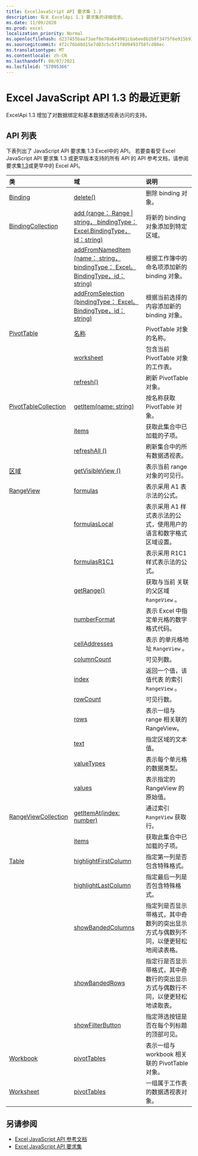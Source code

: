 ```yaml
---
title: ExcelJavaScript API 要求集 1.3
description: 有关 ExcelApi 1.3 要求集的详细信息。
ms.date: 11/09/2020
ms.prod: excel
localization_priority: Normal
ms.openlocfilehash: d237455baa73aef8e70a6e4901cba6ee8b2b8f3475f6e915b93c437747478408
ms.sourcegitcommit: 4f2c76b48d15e7d03c5c5f1f809493758fcd88ec
ms.translationtype: MT
ms.contentlocale: zh-CN
ms.lasthandoff: 08/07/2021
ms.locfileid: "57095366"
---
```

# <a name="whats-new-in-excel-javascript-api-13"></a>Excel JavaScript API 1.3 的最近更新

ExcelApi 1.3 增加了对数据绑定和基本数据透视表访问的支持。

## <a name="api-list"></a>API 列表

下表列出了 JavaScript API 要求集 1.3 Excel中的 API。 若要查看受 Excel JavaScript API 要求集 1.3 或更早版本支持的所有 API 的 API 参考文档，请参阅要求集[1.3](/javascript/api/excel?view=excel-js-1.3&preserve-view=true)或更早中的 Excel API。

| 类 | 域 | 说明 |
|:---|:---|:---|
|[Binding](/javascript/api/excel/excel.binding)|[delete()](/javascript/api/excel/excel.binding#delete__)|删除 binding 对象。|
|[BindingCollection](/javascript/api/excel/excel.bindingcollection)|[add (range： Range \| string， bindingType： Excel.BindingType，id：string) ](/javascript/api/excel/excel.bindingcollection#add_range__bindingType__id_)|将新的 binding 对象添加到特定区域。|
||[addFromNamedItem (name： string， bindingType： Excel。BindingType，id：string) ](/javascript/api/excel/excel.bindingcollection#addFromNamedItem_name__bindingType__id_)|根据工作簿中的命名项添加新的 binding 对象。|
||[addFromSelection (bindingType： Excel。BindingType，id：string) ](/javascript/api/excel/excel.bindingcollection#addFromSelection_bindingType__id_)|根据当前选择的内容添加新的 binding 对象。|
|[PivotTable](/javascript/api/excel/excel.pivottable)|[名称](/javascript/api/excel/excel.pivottable#name)|PivotTable 对象的名称。|
||[worksheet](/javascript/api/excel/excel.pivottable#worksheet)|包含当前 PivotTable 对象的工作表。|
||[refresh()](/javascript/api/excel/excel.pivottable#refresh__)|刷新 PivotTable 对象。|
|[PivotTableCollection](/javascript/api/excel/excel.pivottablecollection)|[getItem(name: string)](/javascript/api/excel/excel.pivottablecollection#getItem_name_)|按名称获取 PivotTable 对象。|
||[items](/javascript/api/excel/excel.pivottablecollection#items)|获取此集合中已加载的子项。|
||[refreshAll () ](/javascript/api/excel/excel.pivottablecollection#refreshAll__)|刷新集合中的所有数据透视表。|
|[区域](/javascript/api/excel/excel.range)|[getVisibleView () ](/javascript/api/excel/excel.range#getVisibleView__)|表示当前 range 对象的可见行。|
|[RangeView](/javascript/api/excel/excel.rangeview)|[formulas](/javascript/api/excel/excel.rangeview#formulas)|表示采用 A1 表示法的公式。|
||[formulasLocal](/javascript/api/excel/excel.rangeview#formulasLocal)|表示采用 A1 样式表示法的公式，使用用户的语言和数字格式区域设置。|
||[formulasR1C1](/javascript/api/excel/excel.rangeview#formulasR1C1)|表示采用 R1C1 样式表示法的公式。|
||[getRange()](/javascript/api/excel/excel.rangeview#getRange__)|获取与当前 关联的父区域 `RangeView` 。|
||[numberFormat](/javascript/api/excel/excel.rangeview#numberFormat)|表示 Excel 中指定单元格的数字格式代码。|
||[cellAddresses](/javascript/api/excel/excel.rangeview#cellAddresses)|表示 的单元格地址 `RangeView` 。|
||[columnCount](/javascript/api/excel/excel.rangeview#columnCount)|可见列数。|
||[index](/javascript/api/excel/excel.rangeview#index)|返回一个值，该值代表 的索引 `RangeView` 。|
||[rowCount](/javascript/api/excel/excel.rangeview#rowCount)|可见行数。|
||[rows](/javascript/api/excel/excel.rangeview#rows)|表示一组与 range 相关联的 RangeView。|
||[text](/javascript/api/excel/excel.rangeview#text)|指定区域的文本值。|
||[valueTypes](/javascript/api/excel/excel.rangeview#valueTypes)|表示每个单元格的数据类型。|
||[values](/javascript/api/excel/excel.rangeview#values)|表示指定的 RangeView 的原始值。|
|[RangeViewCollection](/javascript/api/excel/excel.rangeviewcollection)|[getItemAt(index: number)](/javascript/api/excel/excel.rangeviewcollection#getItemAt_index_)|通过索引 `RangeView` 获取行。|
||[items](/javascript/api/excel/excel.rangeviewcollection#items)|获取此集合中已加载的子项。|
|[Table](/javascript/api/excel/excel.table)|[highlightFirstColumn](/javascript/api/excel/excel.table#highlightFirstColumn)|指定第一列是否包含特殊格式。|
||[highlightLastColumn](/javascript/api/excel/excel.table#highlightLastColumn)|指定最后一列是否包含特殊格式。|
||[showBandedColumns](/javascript/api/excel/excel.table#showBandedColumns)|指定列是否显示带格式，其中奇数列的突出显示方式与偶数列不同，以便更轻松地阅读表格。|
||[showBandedRows](/javascript/api/excel/excel.table#showBandedRows)|指定行是否显示带格式，其中奇数行的突出显示方式与偶数行不同，以便更轻松地读取表。|
||[showFilterButton](/javascript/api/excel/excel.table#showFilterButton)|指定筛选按钮是否在每个列标题的顶部可见。|
|[Workbook](/javascript/api/excel/excel.workbook)|[pivotTables](/javascript/api/excel/excel.workbook#pivotTables)|表示一组与 workbook 相关联的 PivotTable 对象。|
|[Worksheet](/javascript/api/excel/excel.worksheet)|[pivotTables](/javascript/api/excel/excel.worksheet#pivotTables)|一组属于工作表的数据透视表对象。|

## <a name="see-also"></a>另请参阅

- [Excel JavaScript API 参考文档](/javascript/api/excel?view=excel-js-1.3&preserve-view=true)
- [Excel JavaScript API 要求集](excel-api-requirement-sets.md)
